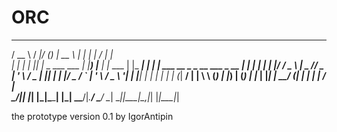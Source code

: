 # ORC

   ____   __  __ _            _____       _           _           _____ _                            
  / __ \ / _|/ _(_)          |  __ \     | |         | |         / ____| |                           
 | |  | | |_| |_ _  ___ ___  | |__) |___ | |__   ___ | |_ ______| |    | | ___  __ _ _ __   ___ _ __ 
 | |  | |  _|  _| |/ __/ _ \ |  _  // _ \| '_ \ / _ \| __|______| |    | |/ _ \/ _` | '_ \ / _ \ '__|
 | |__| | | | | | | (_|  __/ | | \ \ (_) | |_) | (_) | |_       | |____| |  __/ (_| | | | |  __/ |   
  \____/|_| |_| |_|\___\___| |_|  \_\___/|_.__/ \___/ \__|       \_____|_|\___|\__,_|_| |_|\___|_|   
                                                                                                     

the prototype
version 0.1
by IgorAntipin